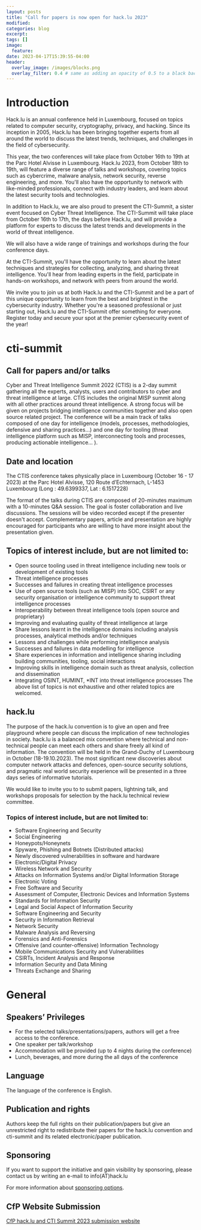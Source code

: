 ```yaml
---
layout: posts
title: "Call for papers is now open for hack.lu 2023"
modified:
categories: blog
excerpt:
tags: []
image:
  feature:
date: 2023-04-17T15:39:55-04:00
header:
  overlay_image: /images/blocks.png
  overlay_filter: 0.4 # same as adding an opacity of 0.5 to a black background
---
```


# Introduction

Hack.lu is an annual conference held in Luxembourg, focused on topics related to computer security, cryptography, privacy, and hacking. Since its inception in 2005, Hack.lu has been bringing together experts from all around the world to discuss the latest trends, techniques, and challenges in the field of cybersecurity.

This year, the two conferences will take place from October 16th to 19th at the Parc Hotel Alvisse in Luxembourg. Hack.lu 2023, from October 18th to 19th, will feature a diverse range of talks and workshops, covering topics such as cybercrime, malware analysis, network security, reverse engineering, and more. You'll also have the opportunity to network with like-minded professionals, connect with industry leaders, and learn about the latest security tools and technologies.

In addition to Hack.lu, we are also proud to present the CTI-Summit, a sister event focused on Cyber Threat Intelligence. The CTI-Summit will take place from October 16th to 17th, the days before Hack.lu, and will provide a platform for experts to discuss the latest trends and developments in the world of threat intelligence.

We will also have a wide range of trainings and workshops during the four conference days.

At the CTI-Summit, you'll have the opportunity to learn about the latest techniques and strategies for collecting, analyzing, and sharing threat intelligence. You'll hear from leading experts in the field, participate in hands-on workshops, and network with peers from around the world.

We invite you to join us at both Hack.lu and the CTI-Summit and be a part of this unique opportunity to learn from the best and brightest in the cybersecurity industry. Whether you're a seasoned professional or just starting out, Hack.lu and the CTI-Summit offer something for everyone. Register today and secure your spot at the premier cybersecurity event of the year!

# cti-summit

## Call for papers and/or talks
Cyber and Threat Intelligence Summit 2022 (CTIS) is a 2-day summit gathering all the experts, analysts, users and contributors to cyber and threat intelligence at large. CTIS includes the original MISP summit along with all other practices around threat intelligence. A strong focus will be given on projects bridging intelligence communities together and also open source related project. The conference will be a main track of talks composed of one day for intelligence (models, processes, methodologies, defensive and sharing practices…) and one day for tooling (threat intelligence platform such as MISP, interconnecting tools and processes, producing actionable intelligence… ).

## Date and location
The CTIS conference takes physically place in Luxembourg (October 16 - 17 2023) at the 
Parc Hotel Alvisse, 120 Route d’Echternach, L-1453 Luxembourg
(Long : 49.6399337, Lat : 6.1517228)

The format of the talks during CTIS are composed of 20-minutes maximum with a 10-minutes Q&A session. The goal is foster collaboration and live discussions. The sessions will be video recorded except if the presenter doesn't accept.
Complementary papers, article and presentation are highly encouraged for participants who are willing to have more insight about the presentation given.

## Topics of interest include, but are not limited to:

* Open source tooling used in threat intelligence including new tools or development of existing tools 
* Threat intelligence processes
* Successes and failures in creating threat intelligence processes
* Use of open source tools (such as MISP) into SOC, CSIRT or any security organisation or intelligence community to support threat intelligence processes
* Interoperability between threat intelligence tools (open source and proprietary)
* Improving and evaluating quality of threat intelligence at large
* Share lessons learnt in the intelligence domains including analysis processes, analytical methods and/or techniques
* Lessons and challenges while performing intelligence analysis
* Successes and failures in data modelling for intelligence
* Share experiences in information and intelligence sharing including building communities, tooling, social interactions
* Improving skills in intelligence domain such as threat analysis, collection and dissemination
* Integrating OSINT, HUMINT, *INT into threat intelligence processes
The above list of topics is not exhaustive and other related topics are welcomed.

## hack.lu
The purpose of the hack.lu convention is to give an open and free playground where people can discuss the implication of new technologies in society. hack.lu is a balanced mix convention where technical and non-technical people can meet each others and share freely all kind of information. The convention will be held in the Grand-Duchy of Luxembourg in October (18-19.10.2023). The most significant new discoveries about computer network attacks and defences, open-source security solutions, and pragmatic real world security experience will be presented in a three days series of informative tutorials.

We would like to invite you to to submit papers, lightning talk, and workshops proposals for selection by the hack.lu technical review committee.

### Topics of interest include, but are not limited to:
* Software Engineering and Security
* Social Engineering
* Honeypots/Honeynets
* Spyware, Phishing and Botnets (Distributed attacks)
* Newly discovered vulnerabilities in software and hardware
* Electronic/Digital Privacy
* Wireless Network and Security
* Attacks on Information Systems and/or Digital Information Storage
* Electronic Voting
* Free Software and Security
* Assessment of Computer, Electronic Devices and Information Systems
* Standards for Information Security
* Legal and Social Aspect of Information Security
* Software Engineering and Security
* Security in Information Retrieval
* Network Security
* Malware Analysis and Reversing
* Forensics and Anti-Forensics
* Offensive (and counter-offensive) Information Technology
* Mobile Communications Security and Vulnerabilities
* CSIRTs, Incident Analysis and Response
* Information Security and Data Mining
* Threats Exchange and Sharing

# General
## Speakers’ Privileges
* For the selected talks/presentations/papers, authors will get a free access to the conference.
* One speaker per talk/workshop
* Accommodation will be provided (up to 4 nights during the conference)
* Lunch, beverages, and more during the all days of the conference 

## Language
The language of the conference is English.

## Publication and rights
Authors keep the full rights on their publication/papers but give an unrestricted right to redistribute their papers for the hack.lu convention and cti-summit and its related electronic/paper publication.

## Sponsoring

If  you  want  to  support  the  initiative  and  gain  visibility  by
sponsoring, please contact us by writing an e-mail to info(AT)hack.lu

For more information about [sponsoring options](/sponsoring).

## CfP Website Submission

[CfP hack.lu and CTI Summit 2023 submission website](https://pretalx.com/hack-lu-2023/)


